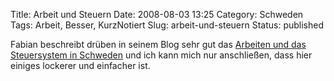 Title: Arbeit und Steuern
Date: 2008-08-03 13:25
Category: Schweden
Tags: Arbeit, Besser, KurzNotiert
Slug: arbeit-und-steuern
Status: published

Fabian beschreibt drüben in seinem Blog sehr gut das [Arbeiten und das
Steuersystem in Schweden](http://hansbaer.p1atin.de/?p=411) und ich kann
mich nur anschließen, dass hier einiges lockerer und einfacher ist.

